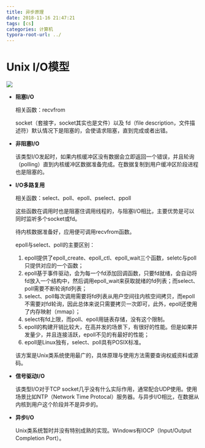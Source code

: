 ```yaml
---
title: 异步原理
date: 2018-11-16 21:47:21
tags: [cs]
categories: 计算机
typora-root-url: ../
---
```


# Unix I/O模型

![](/images/io_model.png)

<!-- more -->

- **阻塞I/O**

  相关函数：recvfrom

  socket（套接字，socket其实也是文件）以及 fd（file description，文件描述符）默认情况下是阻塞的，会使请求阻塞，直到完成或者出错。

- **非阻塞I/O**

  该类型I/O发起时，如果内核缓冲区没有数据会立即返回一个错误，并且轮询（polling）直到内核缓冲区数据准备完成。在数据复制到用户缓冲区阶段进程也是阻塞的。

- **I/O多路复用**

  相关函数：select、poll、epoll、pselect、ppoll

  这些函数在调用时也是阻塞住调用线程的，与阻塞I/O相比，主要优势是可以同时监听多个socket或fd。

  待内核数据准备好，应用便可调用recvfrom函数。

  epoll与select、poll的主要区别：
  1. epoll提供了epoll_create、epoll_ctl、epoll_wait三个函数，seletc与poll只提供对应的一个函数；
  2. epoll基于事件驱动，会为每一个fd添加回调函数，只要fd就绪，会自动将fd放入一个结构中，然后调用epoll_wait来获取就绪的fd列表；而select、poll需要不断轮询fd列表；
  3. select、poll每次调用需要将fd列表从用户空间往内核空间拷贝，而epoll不需要对fd轮询，因此总体来说只需要拷贝一次即可，此外，epoll还使用了内存映射（mmap）；
  4. select有fd上限，而poll、epoll用链表存储，没有这个限制。
  5. epoll的构建开销比较大，在高并发的场景下，有很好的性能。但是如果并发量少，并且连接活跃，epoll不见的有最好的性能；
  6. epoll是Linux独有，select、poll具有POSIX标准。

  该方案是Unix类系统使用最广的，具体原理与使用方法需要查询权威资料或源码。

- **信号驱动I/O**

  该类型I/O对于TCP socket几乎没有什么实际作用，通常配合UDP使用。使用场景比如NTP（Network Time Protocal）服务器。与异步I/O相比，在数据从内核到用户这个阶段并不是异步的。

- **异步I/O**

  Unix类系统暂时并没有特别成熟的实现。Windows有IOCP（Input/Output Completion Port）。
